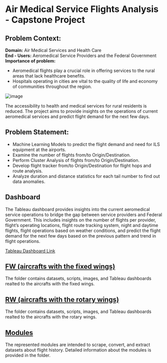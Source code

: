 # Air Medical Service Flights Analysis - Capstone Project
## Problem Context:
**Domain:** Air Medical Services and Health Care\
**End - Users:** Aeromedical Service Providers and the Federal Government\
**Importance of problem:** 
- Aeromedical flights play a crucial role in offering services to the rural areas that lack healthcare benefits.
- Hospitals operating in cities are vital to the quality of life and economy of communities throughout the region.

![image](https://imengine.prod.srp.navigacloud.com/?uuid=5767DB21-3A75-4B94-B501-1C0B9D4B70D2&type=primary&q=72&width=1024)

The accessibility to health and medical services for rural residents is reduced. The project aims to provide insights on the operations of current aeromedical services and predict flight demand for the next few days.

## Problem Statement: 
- Machine Learning Models to predict the flight demand and need for ILS equipment at the airports.
- Examine the number of flights from/to Origin/Destination.
- Perform Cluster Analysis of flights from/to Origin/Destination.
- Develop flight tracker from/to Origin/Destination for flight hops and route analysis. 
- Analyze duration and distance statistics for each tail number to find out data anomalies.

## Dashboard
The Tableau dashboard provides insights into the current aeromedical service operations to bridge the gap between service providers and Federal Government. This includes insights on the number of flights per provider, flight’s operating locations, flight route tracking system, night and daytime flights, flight operations based on weather conditions, and predict the flight demand for the next few days based on the previous pattern and trend in flight operations.

[Tableau Dashboard Link](https://public.tableau.com/app/profile/team.carpe.diem)

## [FW (aircrafts with the fixed wings)](https://github.com/IsmailovKamil/Capstone_Project/tree/main/RW)
The folder contains datasets, scripts, images, and Tableau dashboards realted to the aircrafts with the fixed wings.

## [RW (aircrafts with the rotary wings)](https://github.com/IsmailovKamil/Capstone_Project/tree/main/RW)
The folder contains datasets, scripts, images, and Tableau dashboards realted to the aircrafts with the rotary wings.

## [Modules](https://github.com/IsmailovKamil/Capstone_Project/tree/main/Modules)
The represented modules are intended to scrape, convert, and extract datasets about flight history. Detailed information about the modules is provided in the folder. 
